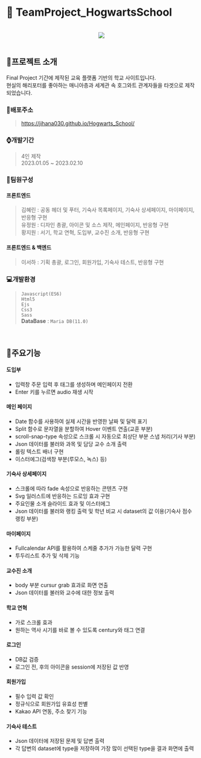 # :scroll: TeamProject_HogwartsSchool
<br/>
<div align="center">
  <img src="https://user-images.githubusercontent.com/118185282/230285659-99a8cf8e-3610-4851-b5a4-3b75a7146c3f.png"/>
</div>
<br/>

## :mega:프로젝트 소개
Final Project 기간에 제작된 교육 플랫폼 기반의 학교 사이트입니다.<br/>
현실의 해리포터를 좋아하는 매니아층과 세계관 속 호그와트 관계자들을 타겟으로 제작되었습니다.
<br/>

### :link:배포주소
> <https://jihana030.github.io/Hogwarts_School/>


### :watch:개발기간
> 4인 제작<br/>
> 2023.01.05 ~ 2023.02.10

### :raising_hand:팀원구성
#### 프론트엔드
> 김혜린 : 공동 헤더 및 푸터, 기숙사 목록페이지, 기숙사 상세페이지, 마이페이지, 반응형 구현<br/>
> 유정원 : 디자인 총괄, 아이콘 및 소스 제작, 메인페이지, 반응형 구현<br/>
> 황지원 : 서기, 학교 연혁, 도입부, 교수진 소개, 반응형 구현

#### 프론트엔드 & 백엔드
> 이서하 : 기획 총괄, 로그인, 회원가입, 기숙사 테스트, 반응형 구현

### :computer:개발환경
> `Javascript(ES6)`<br/>
> `Html5`<br/>
> `Ejs`<br/>
> `Css3`<br/>
> `Sass`<br/>
> **DataBase** : `Maria DB(11.0)`
<br/>

## :pushpin:주요기능

#### 도입부
- 입력창 주문 입력 후 <meta> 태그를 생성하며 메인페이지 전환
- Enter 키를 누르면 audio 재생 시작

#### 메인 페이지
- Date 함수를 사용하여 실제 시간을 반영한 날짜 및 달력 표기
- Split 함수로 문자열을 분할하여 Hover 이벤트 연출(교훈 부분)
- scroll-snap-type 속성으로 스크롤 시 자동으로 최상단 부분 스냅 처리(기사 부분)
- Json 데이터를 불러와 과목 및 담당 교수 소개 출력
- 롤링 텍스트 배너 구현
- 이스터에그(검색창 부분(루모스, 녹스) 등)

#### 기숙사 상세페이지
- 스크롤에 따라 fade 속성으로 반응하는 콘텐츠 구현
- Svg 일러스트에 반응하는 드로잉 효과 구현
- 주요인물 소개 슬라이드 효과 및 이스터에그
- Json 데이터를 불러와 랭킹 출력 및 학년 비교 시 dataset의 값 이용(기숙사 점수 랭킹 부분)

#### 마이페이지
- Fullcalendar API를 활용하여 스케줄 추가가 가능한 달력 구현
- 투두리스트 추가 및 삭제 기능

#### 교수진 소개
- body 부분 cursur grab 효과로 화면 연출
- Json 데이터를 불러와 교수에 대한 정보 출력

#### 학교 연혁
- 가로 스크롤 효과
- 원하는 역사 시기를 바로 볼 수 있도록 century와 <a> 태그 연결

#### 로그인
- DB값 검증
- 로그인 전, 후의 아이콘을 session에 저장된 값 반영

#### 회원가입
- 필수 입력 값 확인
- 정규식으로 회원가입 유효성 판별
- Kakao API 연동, 주소 찾기 기능

#### 기숙사 테스트
- Json 데이터에 저장된 문제 및 답변 출력
- 각 답변의 dataset에 type을 저장하여 가장 많이 선택된 type을 결과 화면에 출력
